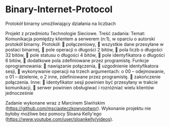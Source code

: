 # Binary-Internet-Protocol
Protokół binarny umożliwiający działania na liczbach


Projekt z przedmiotu Technologie Sieciowe.
Treść zadania:
  Temat: Komunikacja pomiędzy klientem a serwerem (n:1), w oparciu o autorski protokół binarny.
     Protokół:
      połączeniowy,
      wszystkie dane przesyłane w postaci binarnej,
         pole operacji o długości 2 bitów,
         pola liczb o długości 32 bitów,
         pole statusu o długości 4 bitów,
         pole identyfikatora o długości 6 bitów,
         dodatkowe pola zdefiniowane przez programistę.
      Funkcje oprogramowania:
         nawiązanie połączenia,
         uzgodnienie identyfikatora sesji,
         wykonywanie operacji na trzech argumentach:
            o 00 – odejmowanie,
            o 01 – dzielenie,
            o 2 inne, zdefiniowane przez programistę.
         zakończenie połączenia.
       Inne:
         identyfikator sesji powinien być przesyłany w trakcie komunikacji,
         serwer powinien obsługiwać i rozróżniać wielu klientów jednocześnie
        
Zadanie wykonane wraz z Marcinem Siwińskim (https://github.com/msciasteczkowypotwor).
Wykonanie projektu nie byłoby możliwe bez pomocy Sloana Kelly'ego (https://www.youtube.com/user/sloankelly/videos).
